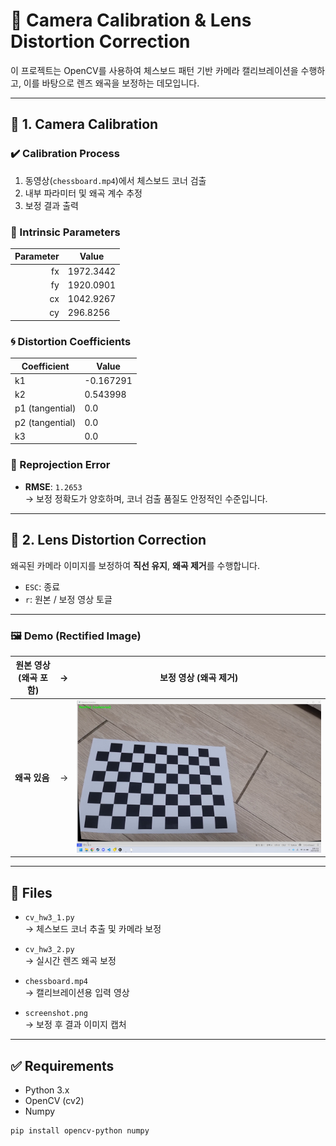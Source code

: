 # 📸 Camera Calibration & Lens Distortion Correction

이 프로젝트는 OpenCV를 사용하여 체스보드 패턴 기반 카메라 캘리브레이션을 수행하고, 이를 바탕으로 렌즈 왜곡을 보정하는 데모입니다.

---

## 🧪 1. Camera Calibration

### ✔️ Calibration Process

1. 동영상(`chessboard.mp4`)에서 체스보드 코너 검출
2. 내부 파라미터 및 왜곡 계수 추정
3. 보정 결과 출력

### 📐 Intrinsic Parameters

| Parameter | Value         |
|----------:|---------------|
| fx        | 1972.3442     |
| fy        | 1920.0901     |
| cx        | 1042.9267     |
| cy        | 296.8256      |

### 🌀 Distortion Coefficients

| Coefficient | Value     |
|-------------|-----------|
| k1          | -0.167291 |
| k2          | 0.543998  |
| p1 (tangential) | 0.0   |
| p2 (tangential) | 0.0   |
| k3          | 0.0       |

### 🎯 Reprojection Error

- **RMSE**: `1.2653`  
  → 보정 정확도가 양호하며, 코너 검출 품질도 안정적인 수준입니다.

---

## 🧼 2. Lens Distortion Correction

왜곡된 카메라 이미지를 보정하여 **직선 유지**, **왜곡 제거**를 수행합니다.

- `ESC`: 종료  
- `r`: 원본 / 보정 영상 토글

---

### 🖼️ Demo (Rectified Image)

| 원본 영상 (왜곡 포함) | → | 보정 영상 (왜곡 제거) |
|-----------------------|----|------------------------|
| **왜곡 있음** | → | ![Rectified](screenshot.png) |

---

## 📁 Files

- `cv_hw3_1.py`  
  → 체스보드 코너 추출 및 카메라 보정

- `cv_hw3_2.py`  
  → 실시간 렌즈 왜곡 보정

- `chessboard.mp4`  
  → 캘리브레이션용 입력 영상

- `screenshot.png`  
  → 보정 후 결과 이미지 캡처

---

## ✅ Requirements

- Python 3.x
- OpenCV (cv2)
- Numpy

```bash
pip install opencv-python numpy
